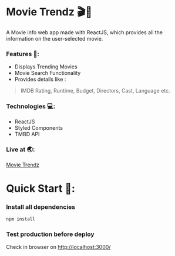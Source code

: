 # Movie Trendz 🎬🍿

A Movie info web app made with ReactJS, which provides all the information on the user-selected movie.

### Features 🔐:

- Displays Trending Movies
- Movie Search Functionality
- Provides details like : 
> IMDB Rating, Runtime, Budget, Directors, Cast, Language etc. 

### Technologies 💻:

- ReactJS
- Styled Components
- TMBD API

### Live at 🌏:

[Movie Trendz](https://movietrendz.netlify.app/)

# Quick Start 🚀:

### Install all dependencies

```bash
npm install
```

### Test production before deploy

Check in browser on [http://localhost:3000/](http://localhost:3000/)
